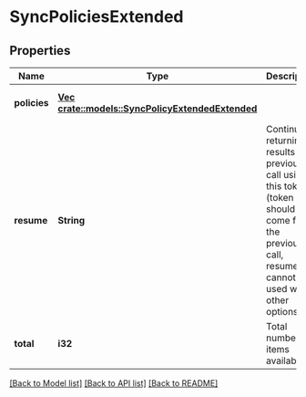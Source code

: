 # SyncPoliciesExtended

## Properties
Name | Type | Description | Notes
------------ | ------------- | ------------- | -------------
**policies** | [**Vec <crate::models::SyncPolicyExtendedExtended>**](SyncPolicyExtendedExtended.md) |  | [optional] [default to null]
**resume** | **String** | Continue returning results from previous call using this token (token should come from the previous call, resume cannot be used with other options). | [optional] [default to null]
**total** | **i32** | Total number of items available. | [optional] [default to null]

[[Back to Model list]](../README.md#documentation-for-models) [[Back to API list]](../README.md#documentation-for-api-endpoints) [[Back to README]](../README.md)


